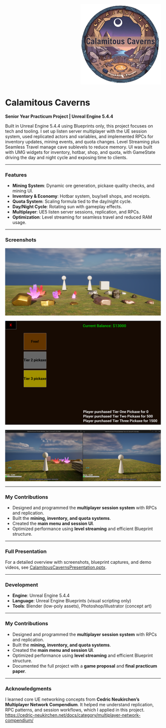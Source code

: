 <p align="right">
  <img src="media./logo.png" alt="Calamitous Caverns logo" width="260">
</p>

# Calamitous Caverns

**Senior Year Practicum Project | Unreal Engine 5.4.4**

Built in Unreal Engine 5.4.4 using Blueprints only, this project focuses on tech and tooling. I set up listen server multiplayer with the UE session system, used replicated actors and variables, and implemented RPCs for inventory updates, mining events, and quota changes. Level Streaming plus Seamless Travel manage cave sublevels to reduce memory. UI was built with UMG widgets for inventory, hotbar, shop, and quota, with GameState driving the day and night cycle and exposing time to clients.

---

### Features
- **Mining System**: Dynamic ore generation, pickaxe quality checks, and mining UI.  
- **Inventory & Economy**: Hotbar system, buy/sell shops, and receipts.  
- **Quota System**: Scaling formula tied to the day/night cycle.  
- **Day/Night Cycle**: Rotating sun with gameplay effects.  
- **Multiplayer**: UE5 listen server sessions, replication, and RPCs.  
- **Optimization**: Level streaming for seamless travel and reduced RAM usage.  

---

### Screenshots
<p align="center">
  <img src="media./gameplay.png" alt="Gameplay" width="600"/>
</p>

<p align="center">
  <img src="media./shop.png" alt="Shop UI" width="600"/>
</p>

<p align="center">
  <img src="media./multiplayer.png" alt="Multiplayer" width="600"/>
</p>

---

### My Contributions
- Designed and programmed the **multiplayer session system** with RPCs and replication.  
- Built the **mining, inventory, and quota systems**.  
- Created the **main menu and session UI**.  
- Optimized performance using **level streaming** and efficient Blueprint structure. 
    

---

### Full Presentation
For a detailed overview with screenshots, blueprint captures, and demo videos, see [CalamitousCavernsPresentation.pptx](docs/CalamitousCavernsPresentation.pptx).

---

### Development
- **Engine**: Unreal Engine 5.4.4  
- **Language**: Unreal Engine Blueprints (visual scripting only)  
- **Tools**: Blender (low-poly assets), Photoshop/Illustrator (concept art)  

---

### My Contributions
- Designed and programmed the **multiplayer session system** with RPCs and replication.  
- Built the **mining, inventory, and quota systems**.  
- Created the **main menu and session UI**.  
- Optimized performance using **level streaming** and efficient Blueprint structure.  
- Documented the full project with a **game proposal** and **final practicum paper**.  

---
### Acknowledgments
I learned core UE networking concepts from **Cedric Neukirchen’s Multiplayer Network Compendium**. It helped me understand replication, RPC patterns, and session workflows, which I applied in this project.  
<https://cedric-neukirchen.net/docs/category/multiplayer-network-compendium/>
